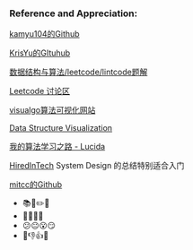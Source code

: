 ### Reference and Appreciation:

[kamyu104的Github](https://github.com/kamyu104/LeetCode)

[KrisYu的GItuhub](https://github.com/KrisYu/LeetCode-CLRS-Python)

[数据结构与算法/leetcode/lintcode题解](https://algorithm.yuanbin.me/zh-hans/)

[Leetcode 讨论区](https://discuss.leetcode.com/)

[visualgo算法可视化网站](https://visualgo.net/en)

[Data Structure Visualization](https://www.cs.usfca.edu/~galles/visualization/Algorithms.html)

[我的算法学习之路 - Lucida](http://zh.lucida.me/blog/on-learning-algorithms/)

[HiredInTech](https://www.hiredintech.com/) System Design 的总结特别适合入门

[mitcc的Github](https://github.com/mitcc/AlgoSolutions)

 





 - 📚📖✏️📓
 - 🍔🍝🍛🍣
 - 😕😐😮😏
 - 🙌👎👍💪
 
 





